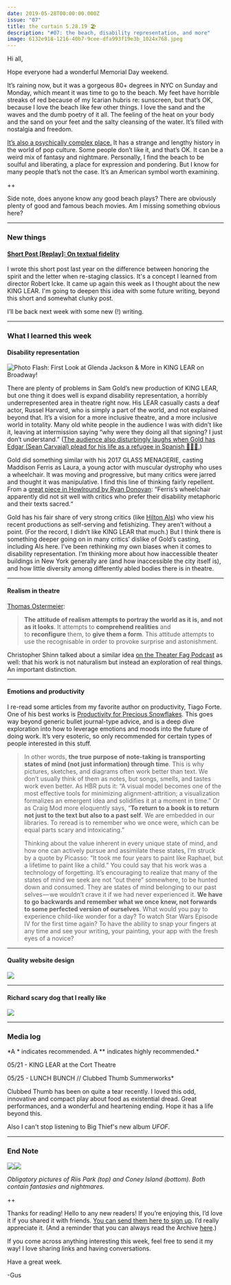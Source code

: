 ```yaml
---
date: 2019-05-28T00:00:00.000Z
issue: "07"
title: the curtain 5.28.19 🏖
description: "#07: the beach, disability representation, and more"
image: 6132e918-1216-40b7-9cee-dfa993f19e3b_1024x768.jpeg
---
```



Hi all,

Hope everyone had a wonderful Memorial Day weekend.

It’s raining now, but it was a gorgeous 80+ degrees in NYC on Sunday and Monday, which meant it was time to go to the beach. My feet have horrible streaks of red because of my Icarian hubris re: sunscreen, but that’s OK, because I love the beach like few other things. I love the sand and the waves and the dumb poetry of it all. The feeling of the heat on your body and the sand on your feet and the salty cleansing of the water. It’s filled with nostalgia and freedom.

[It’s also a psychically complex place.](https://www.nytimes.com/2017/06/01/podcasts/at-the-movies-the-beach-is-the-ultimate-freedom-and-in-life.html) It has a strange and lengthy history in the world of pop culture. Some people don’t like it, and that’s OK. It can be a weird mix of fantasy and nightmare. Personally, I find the beach to be soulful and liberating, a place for expression and pondering. But I know for many people that’s not the case. It’s an American symbol worth examining.

++

Side note, does anyone know any good beach plays? There are obviously plenty of good and famous beach movies. Am I missing something obvious here?

---

### New things

#### [Short Post \[Replay\]: On textual fidelity](https://www.guscuddy.com/2018/11/14/on-textual-fidelity.html)

I wrote this short post last year on the difference between honoring the spirit and the letter when re-staging classics. It's a concept I learned from director Robert Icke. It came up again this week as I thought about the new KING LEAR. I'm going to deepen this idea with some future writing, beyond this short and somewhat clunky post.

I’ll be back next week with some new (!) writing.

---

### What I learned this week

#### Disability representation

 ![Photo Flash: First Look at Glenda Jackson & More in KING LEAR on Broadway!](./Photo-Flash:-First-Look-at-Glenda-Jackson-and-More-in.jpeg)

There are plenty of problems in Sam Gold’s new production of KING LEAR, but one thing it does well is expand disability representation, a horribly underrepresented area in theatre right now. His LEAR casually casts a deaf actor, Russel Harvard, who is simply a part of the world, and not explained beyond that. It’s a vision for a more inclusive theatre, and a more inclusive world in totality. Many old white people in the audience I was with didn’t like it, leaving at intermission saying “why were they doing all that signing? I just don’t understand.” ([The audience also disturbingly laughs when Gold has Edgar (Sean Carvajal) plead for his life as a refugee in Spanish 🤦🏻‍♂️.](https://twitter.com/josesolismayen/status/1129575179129171968?s=21))

Gold did something similar with his 2017 GLASS MENAGERIE, casting Maddison Ferris as Laura, a young actor with muscular dystrophy who uses a wheelchair. It was moving and progressive, but many critics were jarred and thought it was manipulative. I find this line of thinking fairly repellent. From a [great piece in Howlround by Ryan Donovan](https://howlround.com/re-membering-canon): “Ferris’s wheelchair apparently did not sit well with critics who prefer their disability metaphoric and their texts sacred.“

Gold has his fair share of very strong critics (like [Hilton Als](https://www.newyorker.com/magazine/2019/04/15/sam-golds-self-serving-vision-of-king-lear)) who view his recent productions as self-serving and fetishizing. They aren’t without a point. (For the record, I didn’t like KING LEAR that much.) But I think there is something deeper going on in many critics’ dislike of Gold’s casting, including Als here. I’ve been rethinking my own biases when it comes to disability representation. I’m thinking more about how inaccessible theater buildings in New York generally are (and how inaccessible the city itself is), and how little diversity among differently abled bodies there is in theatre.

---

#### Realism in theatre

[Thomas Ostermeier](https://www.amazon.com/Theatre-Thomas-Ostermeier-Peter-Boenisch/dp/1138914479):

> **The attitude of realism attempts to portray the world as it is, and not as it looks**. It attempts to **comprehend realities** and to **reconfigure** them, to **give them a form**. This attitude attempts to use the recognisable in order to provoke surprise and astonishment.

Christopher Shinn talked about a similar idea [on the Theater Fag Podcast](https://soundcloud.com/user-203757292/20-playwright-christopher-shinn) as well: that his work is not naturalism but instead an exploration of real things. An important distinction.

---

#### Emotions and productivity

I re-read some articles from my favorite author on productivity, Tiago Forte. One of his best works is [Productivity for Precious Snowflakes](https://www.ribbonfarm.com/2016/01/28/productivity-for-precious-snowflakes/). This goes way beyond generic bullet journal-type advice, and is a deep dive exploration into how to leverage emotions and moods into the future of doing work. It’s very esoteric, so only recommended for certain types of people interested in this stuff.

> In other words, **the true purpose of note-taking is transporting states of mind (not just information) through time**. This is why pictures, sketches, and diagrams often work better than text. We don’t usually think of them as notes, but songs, smells, and tastes work even better. As HBR puts it: “A visual model becomes one of the most effective tools for minimizing alignment-attrition; a visualization formalizes an emergent idea and solidifies it at a moment in time.” Or as Craig Mod more eloquently says, “**To return to a book is to return not just to the text but also to a past self**. We are embedded in our libraries. To reread is to remember who we once were, which can be equal parts scary and intoxicating.”
> 
> Thinking about the value inherent in every unique state of mind, and how one can actively pursue and assimilate these states, I’m struck by a quote by Picasso: “It took me four years to paint like Raphael, but a lifetime to paint like a child.” You could say that his work was a technology of forgetting. It’s encouraging to realize that many of the states of mind we seek are not “out there” somewhere, to be hunted down and consumed. They are states of mind belonging to our past selves — we wouldn’t crave it if we had never experienced it. **We have to go backwards and remember what we once knew, not forwards to some perfected version of ourselves**. What would you pay to experience child-like wonder for a day? To watch Star Wars Episode IV for the first time again? To have the ability to snap your fingers at any time and see your writing, your painting, your app with the fresh eyes of a novice?

---

#### Quality website design

 ![](./bddc1c0b-c73f-45b8-83b8-20feeeb8de7f_480x480.gif)

---

#### Richard scary dog that I really like

 ![](./6ccff610-2727-4b7b-b695-f5393df08993_665x1182.jpeg)

---

### Media log

\*A \* indicates recommended. A \*\* indicates highly recommended.\*

05/21 - KING LEAR at the Cort Theatre

05/25 - LUNCH BUNCH // Clubbed Thumb Summerworks\*

Clubbed Thumb has been on quite a tear recently. I loved this odd, innovative and compact play about food as existential dread. Great performances, and a wonderful and heartening ending. Hope it has a life beyond this.

Also I can't stop listening to Big Thief's new album _UFOF_.

---

### End Note

 ![](./9ab2787d-a3d9-426e-847c-f52b06a22b80_1024x768.jpeg)![](./6132e918-1216-40b7-9cee-dfa993f19e3b_1024x768.jpeg)

_Obligatory pictures of Riis Park (top) and Coney Island (bottom). Both contain fantasies and nightmares._

++

Thanks for reading! Hello to any new readers! If you’re enjoying this, I’d love it if you shared it with friends. [You can send them here to sign up](https://guscuddy.substack.com/). I’d really appreciate it. (And a reminder that you can always read the Archive [here](https://guscuddy.substack.com/archive).)

If you come across anything interesting this week, feel free to send it my way! I love sharing links and having conversations.

Have a great week.

\-Gus